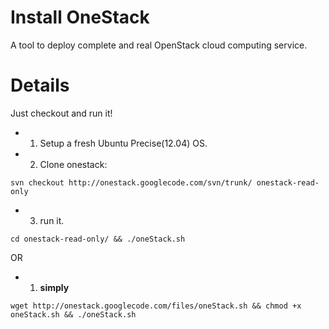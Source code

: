 # Install OneStack #

A tool to deploy complete and real OpenStack cloud computing service.


# Details #

Just checkout and run it!

  * 1. Setup a fresh Ubuntu Precise(12.04) OS.

  * 2. Clone onestack:
```
svn checkout http://onestack.googlecode.com/svn/trunk/ onestack-read-only
```
  * 3. run it.
```
cd onestack-read-only/ && ./oneStack.sh
```

OR
  * 1. **simply**
```
wget http://onestack.googlecode.com/files/oneStack.sh && chmod +x oneStack.sh && ./oneStack.sh
```